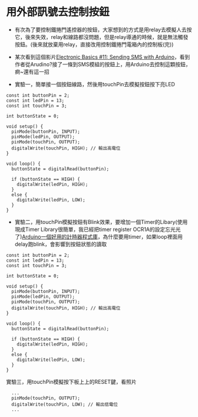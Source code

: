 # 用外部訊號去控制按鈕

* 有次為了要控制鐵捲門遙控器的按鈕，大家想到的方式是用relay去模擬人去按它，後來失效，relay和線路都沒問題，但是relay導通的時候，就是無法觸發按鈕。(後來就放棄用relay，直接改用控制鐵捲門電箱內的控制板(完))

* 某次看到這個影片[Electronic Basics #11: Sending SMS with Arduino](https://www.youtube.com/watch?v=gVGD-f8SQSI)，看到作者從Arudino?接了一條到SMS模組的按鈕上，用Arduino去控制這顆按鈕，痾~還有這一招

* 實驗一，簡單接一個按鈕線路，然後用touchPin去模擬按鈕按下亮LED
```
const int buttonPin = 2;
const int ledPin = 13;
const int touchPin = 3;

int buttonState = 0;

void setup() {
  pinMode(buttonPin, INPUT);
  pinMode(ledPin, OUTPUT);
  pinMode(touchPin, OUTPUT);
  digitalWrite(touchPin, HIGH); // 輸出高電位
}

void loop() {
  buttonState = digitalRead(buttonPin);

  if (buttonState == HIGH) {
    digitalWrite(ledPin, HIGH);
  }
  else {
    digitalWrite(ledPin, LOW);
  }
}
```
* 實驗二，用touchPin模擬按鈕有Blink效果，要增加一個Timer的Libary(使用現成Timer Library很簡單，我已經把timer register OCR1A的設定忘光光了)[Arduino一個好用的計時器程式庫](http://yehnan.blogspot.tw/2012/03/arduino.html)，為什麼要用timer，如果loop裡面用delay跑blink，會影響到按鈕狀態的讀取
```
const int buttonPin = 2;
const int ledPin = 13;
const int touchPin = 3;

int buttonState = 0;

void setup() {
  pinMode(buttonPin, INPUT);
  pinMode(ledPin, OUTPUT);
  pinMode(touchPin, OUTPUT);
  digitalWrite(touchPin, HIGH); // 輸出高電位
}

void loop() {
  buttonState = digitalRead(buttonPin);

  if (buttonState == HIGH) {
    digitalWrite(ledPin, HIGH);
  }
  else {
    digitalWrite(ledPin, LOW);
  }
}
```

實驗三，用touchPin模擬按下板上上的RESET鍵，看照片
```
  ...
  pinMode(touchPin, OUTPUT);
  digitalWrite(touchPin, LOW); // 輸出低電位
  ...
```
